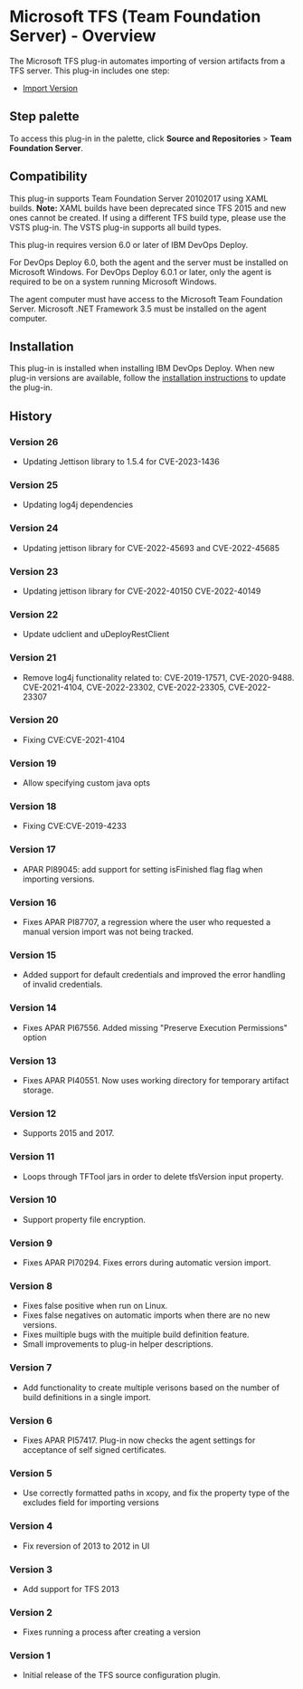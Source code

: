 
# Microsoft TFS (Team Foundation Server) - Overview

The Microsoft TFS plug-in automates importing of version artifacts from a TFS server. This plug-in includes one step:

* [Import Version](#import_version)


## Step palette

To access this plug-in in the palette, click **Source and Repositories** > **Team Foundation Server**.

## Compatibility

This plug-in supports Team Foundation Server 20102017 using XAML builds. **Note:** XAML builds have been deprecated since TFS 2015 and new ones cannot be created. If using a different TFS build type, please use the VSTS plug-in. The VSTS plug-in supports all build types.

This plug-in requires version 6.0 or later of IBM DevOps Deploy.

For DevOps Deploy 6.0, both the agent and the server must be installed on Microsoft Windows. For DevOps Deploy 6.0.1 or later, only the agent is required to be on a system running Microsoft Windows.

The agent computer must have access to the Microsoft Team Foundation Server. Microsoft .NET Framework 3.5 must be installed on the agent computer.

## Installation

This plug-in is installed when installing IBM DevOps Deploy. When new plug-in versions are available, follow the [installation instructions](https://community.ibm.com/community/user/wasdevops/blogs/laurel-dickson-bull1/2022/06/13/install-plugins "Installing plug-ins in DevOps Deploy") to update the plug-in.

## History

### Version 26

* Updating Jettison library to 1.5.4 for CVE-2023-1436

### Version 25

* Updating log4j dependencies

### Version 24

* Updating jettison library for CVE-2022-45693 and CVE-2022-45685

### Version 23

* Updating jettison library for CVE-2022-40150 CVE-2022-40149

### Version 22

* Update udclient and uDeployRestClient

### Version 21

* Remove log4j functionality related to: CVE-2019-17571, CVE-2020-9488. CVE-2021-4104, CVE-2022-23302, CVE-2022-23305, CVE-2022-23307

### Version 20

* Fixing CVE:CVE-2021-4104

### Version 19

* Allow specifying custom java opts

### Version 18

* Fixing CVE:CVE-2019-4233

### Version 17

* APAR PI89045: add support for setting isFinished flag flag when importing versions.

### Version 16

* Fixes APAR PI87707, a regression where the user who requested a manual version import was not being tracked.

### Version 15

* Added support for default credentials and improved the error handling of invalid credentials.

### Version 14

* Fixes APAR PI67556. Added missing "Preserve Execution Permissions" option

### Version 13

* Fixes APAR PI40551. Now uses working directory for temporary artifact storage.

### Version 12

* Supports 2015 and 2017.

### Version 11

* Loops through TFTool jars in order to delete tfsVersion input property.

### Version 10

* Support property file encryption.

### Version 9

* Fixes APAR PI70294. Fixes errors during automatic version import.

### Version 8

* Fixes false positive when run on Linux.
* Fixes false negatives  on automatic imports when there are no new versions.
* Fixes muiltiple bugs with the muitiple build definition feature.
* Small improvements to plug-in helper descriptions.

### Version 7

* Add functionality to create multiple verisons based on the number of build definitions in a single import.

### Version 6

* Fixes APAR PI57417. Plug-in now checks the agent settings for acceptance of self signed certificates.

### Version 5

* Use correctly formatted paths in xcopy, and fix the property type of the excludes field for importing versions

### Version 4

* Fix reversion of 2013 to 2012 in UI

### Version 3

* Add support for TFS 2013

### Version 2

* Fixes running a process after creating a version

### Version 1

* Initial release of the TFS source configuration plugin.
